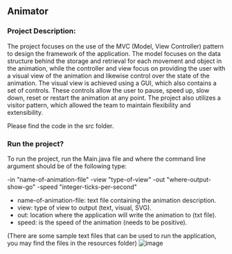 ## Animator

### Project Description:

The project focuses on the use of the MVC (Model, View Controller) pattern to design the framework of the application. The model focuses
on the data structure behind the storage and retrieval for each movement and object in the animation, while the controller and view focus on providing the user with a visual
view of the animation and likewise control over the state of the animation. The visual view is achieved using a GUI, which also contains a set of controls. These
controls allow the user to pause, speed up, slow down, reset or restart the animation at any point. The project also utilizes a visitor pattern, which allowed the team
to maintain flexibility and extensibility. 

Please find the code in the src folder. 

### Run the project?

To run the project, run the Main.java file and where the command line argument should be of the following type: <p>
-in "name-of-animation-file" -view "type-of-view" -out "where-output-show-go" -speed "integer-ticks-per-second"

- name-of-animation-file: text file containing the animation description.
- view: type of view to output (text, visual, SVG).
- out: location where the application will write the animation to (txt file).
- speed: is the speed of the animation (needs to be positive).

(There are some sample text files that can be used to run the application, you may find the files in the resources folder)
![image](https://user-images.githubusercontent.com/89400862/210667377-3040c8bd-d65d-4ee4-a150-734d9128ac9e.png)
